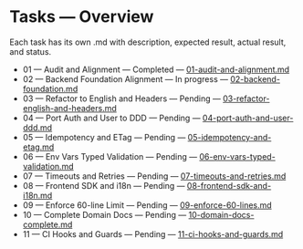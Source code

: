 <!--
File: docs/tasks/readme.md
Purpose: Overview of task logs and statuses for the reconstruction effort.
All Rights Reserved. Arodi Emmanuel
-->
# Tasks — Overview

Each task has its own .md with description, expected result, actual result, and status.

- 01 — Audit and Alignment — Completed — [01-audit-and-alignment.md](01-audit-and-alignment.md)
- 02 — Backend Foundation Alignment — In progress — [02-backend-foundation.md](02-backend-foundation.md)
- 03 — Refactor to English and Headers — Pending — [03-refactor-english-and-headers.md](03-refactor-english-and-headers.md)
- 04 — Port Auth and User to DDD — Pending — [04-port-auth-and-user-ddd.md](04-port-auth-and-user-ddd.md)
- 05 — Idempotency and ETag — Pending — [05-idempotency-and-etag.md](05-idempotency-and-etag.md)
- 06 — Env Vars Typed Validation — Pending — [06-env-vars-typed-validation.md](06-env-vars-typed-validation.md)
- 07 — Timeouts and Retries — Pending — [07-timeouts-and-retries.md](07-timeouts-and-retries.md)
- 08 — Frontend SDK and i18n — Pending — [08-frontend-sdk-and-i18n.md](08-frontend-sdk-and-i18n.md)
- 09 — Enforce 60-line Limit — Pending — [09-enforce-60-lines.md](09-enforce-60-lines.md)
- 10 — Complete Domain Docs — Pending — [10-domain-docs-complete.md](10-domain-docs-complete.md)
- 11 — CI Hooks and Guards — Pending — [11-ci-hooks-and-guards.md](11-ci-hooks-and-guards.md)
